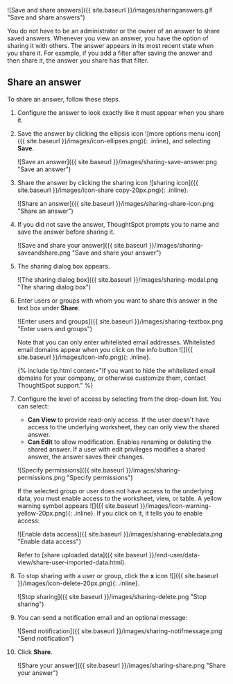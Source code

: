 ![Save and share answers]({{ site.baseurl }}/images/sharinganswers.gif "Save and share answers")
<!--{% include image.html file="sharinganswers.gif" title="Save and share answers" alt="Learn how to save and share answers." caption="Save and share answers" %}-->

You do not have to be an administrator or the owner of an answer to share saved answers. Whenever you view an answer, you have the option of sharing it with others. The answer appears in its most recent state when you share it. For example, if you add a filter after saving the answer and then share it, the answer you share has that filter.

## Share an answer

To share an answer, follow these steps.

1. Configure the answer to look exactly like it must appear when you share it.
2. Save the answer by clicking the ellipsis icon ![more options menu icon]({{ site.baseurl }}/images/icon-ellipses.png){: .inline}, and selecting **Save**.

    ![Save an answer]({{ site.baseurl }}/images/sharing-save-answer.png "Save an answer")
    <!--{% include image.html file="sharing-save-answer.png" title="Save an answer" alt="Click the ellipsis icon and then click save to save an answer." caption="Save an answer" %}-->

3. Share the answer by clicking the sharing icon ![sharing icon]({{ site.baseurl }}/images/icon-share copy-20px.png){: .inline}.

    ![Share an answer]({{ site.baseurl }}/images/sharing-share-icon.png "Share an answer")
    <!--{% include image.html file="sharing-share-icon.png" title="Share an answer" alt="To share an answer, click the share icon at the top right of your screen, next to the ellipsis icon." caption="Share an answer" %}-->

4. If you did not save the answer, ThoughtSpot prompts you to name and save the answer before sharing it.

    ![Save and share your answer]({{ site.baseurl }}/images/sharing-saveandshare.png "Save and share your answer")
    <!--{% include image.html file="sharing-saveandshare.png" title="Save and share your answer" alt="Save the answer before you can share it. You can add an optional description." caption="Save and share your answer" %}-->

5. The sharing dialog box appears.

    ![The sharing dialog box]({{ site.baseurl }}/images/sharing-modal.png "The sharing dialog box")
    <!--{% include image.html file="sharing-modal.png" title="The sharing dialog box" alt="The sharing dialog box appears once you save your answer and click share." caption="The sharing dialog box" %}-->

4. Enter users or groups with whom you want to share this answer in the text box under **Share**.

    ![Enter users and groups]({{ site.baseurl }}/images/sharing-textbox.png "Enter users and groups")
    <!--{% include image.html file="sharing-textbox.png" title="Enter users and groups" alt="Enter users and groups to share your answer." caption="Enter users and groups" %}-->

    Note that you can only enter whitelisted email addresses. Whitelisted email domains appear when you click on the info button ![]({{ site.baseurl }}/images/icon-info.png){: .inline}.

    {% include tip.html content="If you want to hide the whitelisted email domains for your company, or otherwise customize them, contact ThoughtSpot support." %}

5. Configure the level of access by selecting from the drop-down list. You can select:
    -   **Can View** to provide read-only access. If the user doesn't have access to the underlying worksheet, they can only view the shared answer.
    -   **Can Edit** to allow modification. Enables renaming or deleting the shared answer. If a user with edit privileges modifies a shared answer, the answer saves their changes.

    ![Specify permissions]({{ site.baseurl }}/images/sharing-permissions.png "Specify permissions")
    <!--{% include image.html file="sharing-permissions.png" title="Specify permissions" alt="Configure the level of access by choosing 'can view' or 'can edit.'" caption="Specify permissions" %}-->

    If the selected group or user does not have access to the underlying data, you must enable access to the worksheet, view, or table. A yellow warning symbol appears ![]({{ site.baseurl }}/images/icon-warning-yellow-20px.png){: .inline}. If you click on it, it tells you to enable access:

    ![Enable data access]({{ site.baseurl }}/images/sharing-enabledata.png "Enable data access")
    <!--{% include image.html file="sharing-enabledata.png" title="Enable data access" alt="ThoughtSpot advises you to enable data access so users can view or edit a shared answer." caption="Enable data access" %}-->

    Refer to [share uploaded data]({{ site.baseurl }}/end-user/data-view/share-user-imported-data.html).

6. To stop sharing with a user or group, click the **x** icon ![]({{ site.baseurl }}/images/icon-delete-20px.png){: .inline}.

    ![Stop sharing]({{ site.baseurl }}/images/sharing-delete.png "Stop sharing")
    <!--{% include image.html file="sharing-delete.png" title="Stop sharing" alt="Click the 'x' icon to stop sharing with a user or group." caption="Stop sharing" %}-->

6. You can send a notification email and an optional message:

    ![Send notification]({{ site.baseurl }}/images/sharing-notifmessage.png "Send notification")
    <!--{% include image.html file="sharing-notifmessage.png" title="Send notification" alt="You can send a notification email and add an optional message." caption="Send notification" %}-->

6. Click **Share**.

    ![Share your answer]({{ site.baseurl }}/images/sharing-share.png "Share your answer")
    <!--{% include image.html file="sharing-share.png" title="Share your answer" alt="Click share to share your answer with the selected users and groups." caption="Share your answer" %}-->
